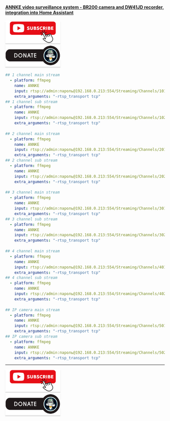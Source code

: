#### [ANNKE video surveillance system - BR200 camera and DW41JD recorder, integration into Home Assistant](https://youtu.be/U9oVozFg4S8)    

<a href="https://www.youtube.com/channel/UCcq9onYHbs6go3kDpfBoqhg?sub_confirmation=1" target="_blank"><img src="https://raw.githubusercontent.com/kvazis/library/master/img/subscribe.png" alt="Subscribe" style="height: 71px !important;width: 174px !important;box-shadow: 0px 3px 2px 0px rgba(190, 190, 190, 0.5) !important;-webkit-box-shadow: 0px 3px 2px 0px rgba(190, 190, 190, 0.5) !important;" ></a>     
<a href="http://kvazis.link/donate" target="_blank"><img src="https://raw.githubusercontent.com/kvazis/library/master/img/donate.png" alt="Donate" style="height: 71px !important;width: 174px !important;box-shadow: 0px 3px 2px 0px rgba(190, 190, 190, 0.5) !important;-webkit-box-shadow: 0px 3px 2px 0px rgba(190, 190, 190, 0.5) !important;" ></a>

```yaml
## 1 channel main stream
  - platform: ffmpeg
    name: ANNKE
    input: rtsp://admin:пароль@192.168.0.213:554/Streaming/Channels/101
    extra_arguments: "-rtsp_transport tcp"
## 1 channel sub stream
  - platform: ffmpeg
    name: ANNKE
    input: rtsp://admin:пароль@192.168.0.213:554/Streaming/Channels/102
    extra_arguments: "-rtsp_transport tcp"
    
## 2 channel main stream
  - platform: ffmpeg
    name: ANNKE
    input: rtsp://admin:пароль@192.168.0.213:554/Streaming/Channels/201
    extra_arguments: "-rtsp_transport tcp"
## 2 channel sub stream
  - platform: ffmpeg
    name: ANNKE
    input: rtsp://admin:пароль@192.168.0.213:554/Streaming/Channels/202
    extra_arguments: "-rtsp_transport tcp"
    
## 3 channel main stream
  - platform: ffmpeg
    name: ANNKE
    input: rtsp://admin:пароль@192.168.0.213:554/Streaming/Channels/301
    extra_arguments: "-rtsp_transport tcp"
## 3 channel sub stream
  - platform: ffmpeg
    name: ANNKE
    input: rtsp://admin:пароль@192.168.0.213:554/Streaming/Channels/302
    extra_arguments: "-rtsp_transport tcp"
    
## 4 channel main stream
  - platform: ffmpeg
    name: ANNKE
    input: rtsp://admin:пароль@192.168.0.213:554/Streaming/Channels/401
    extra_arguments: "-rtsp_transport tcp"
## 4 channel sub stream
  - platform: ffmpeg
    name: ANNKE
    input: rtsp://admin:пароль@192.168.0.213:554/Streaming/Channels/402
    extra_arguments: "-rtsp_transport tcp"
    
## IP camera main stream
  - platform: ffmpeg
    name: ANNKE
    input: rtsp://admin:пароль@192.168.0.213:554/Streaming/Channels/501
    extra_arguments: "-rtsp_transport tcp"
## IP camera sub stream
  - platform: ffmpeg
    name: ANNKE
    input: rtsp://admin:пароль@192.168.0.213:554/Streaming/Channels/502
    extra_arguments: "-rtsp_transport tcp"
```

____
<a href="https://www.youtube.com/channel/UCcq9onYHbs6go3kDpfBoqhg?sub_confirmation=1" target="_blank"><img src="https://raw.githubusercontent.com/kvazis/library/master/img/subscribe.png" alt="Subscribe" style="height: 71px !important;width: 174px !important;box-shadow: 0px 3px 2px 0px rgba(190, 190, 190, 0.5) !important;-webkit-box-shadow: 0px 3px 2px 0px rgba(190, 190, 190, 0.5) !important;" ></a>     
<a href="http://kvazis.link/donate" target="_blank"><img src="https://raw.githubusercontent.com/kvazis/library/master/img/donate.png" alt="Donate" style="height: 71px !important;width: 174px !important;box-shadow: 0px 3px 2px 0px rgba(190, 190, 190, 0.5) !important;-webkit-box-shadow: 0px 3px 2px 0px rgba(190, 190, 190, 0.5) !important;" ></a>
